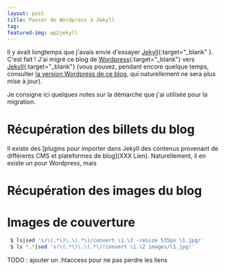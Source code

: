 ```yaml
---
layout: post
title: Passer de Wordpress à Jekyll
tag:
featured-img: wp2jekyll
---
```

Il y avait longtemps que j'avais envie d'essayer [Jekyll](https://jekyllrb.com/){:target="_blank" }. C'est fait ! J'ai migré ce blog de [Wordpress](https://fr.wordpress.org/){:target="_blank"} vers [Jekyll](https://jekyllrb.com/){:target="_blank"} (vous pouvez, pendant encore quelque temps, consulter [la version Wordpress de ce blog](http://liltools.lacherez.info/), qui naturellement ne sera plus mise à jour).

Je consigne ici quelques notes sur la démarche que j'ai utilisée pour la migration.

# Récupération des billets du blog
Il existe des [plugins pour importer dans Jekyll des contenus provenant de différents CMS et plateformes de blog](XXX Lien). Naturellement, il en existe un pour Wordpress, mais 


# Récupération des images du blog

# Images de couverture

```bash
 $ ls|sed 's/\(.*\)\.\(.*\)/convert \1.\2 -resize 535px \1.jpg/'
 $ ls *.*|sed 's!\(.*\)\.\(.*\)!convert \1.\2 images/\1.jpg!'
 ```
TODO : ajouter un .htaccess pour ne pas perdre les liens
